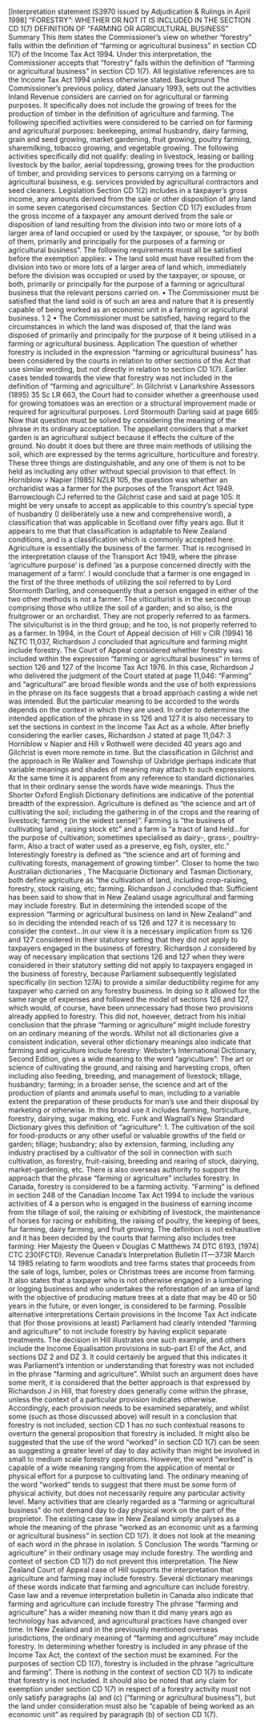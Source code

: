 \[Interpretation statement IS3970 issued by Adjudication & Rulings in April 1998\] “FORESTRY”: WHETHER OR NOT IT IS INCLUDED IN THE SECTION CD 1(7) DEFINITION OF “FARMING OR AGRICULTURAL BUSINESS” Summary This item states the Commissioner’s view on whether “forestry” falls within the definition of “farming or agricultural business” in section CD 1(7) of the Income Tax Act 1994. Under this interpretation, the Commissioner accepts that “forestry” falls within the definition of “farming or agricultural business” in section CD 1(7). All legislative references are to the Income Tax Act 1994 unless otherwise stated. Background The Commissioner’s previous policy, dated January 1993, sets out the activities Inland Revenue considers are carried on for agricultural or farming purposes. It specifically does not include the growing of trees for the production of timber in the definition of agriculture and farming. The following specified activities were considered to be carried on for farming and agricultural purposes: beekeeping, animal husbandry, dairy farming, grain and seed growing, market gardening, fruit growing, poultry farming, sharemilking, tobacco growing, and vegetable growing. The following activities specifically did not qualify: dealing in livestock, leasing or bailing livestock by the bailor, aerial topdressing, growing trees for the production of timber, and providing services to persons carrying on a farming or agricultural business, e.g. services provided by agricultural contractors and seed cleaners. Legislation Section CD 1(2) includes in a taxpayer’s gross income, any amounts derived from the sale or other disposition of any land in some seven categorised circumstances. Section CD 1(7) excludes from the gross income of a taxpayer any amount derived from the sale or disposition of land resulting from the division into two or more lots of a larger area of land occupied or used by the taxpayer, or spouse, “or by both of them, primarily and principally for the purposes of a farming or agricultural business”. The following requirements must all be satisfied before the exemption applies: • The land sold must have resulted from the division into two or more lots of a larger area of land which, immediately before the division was occupied or used by the taxpayer, or spouse, or both, primarily or principally for the purpose of a farming or agricultural business that the relevant persons carried on. • The Commissioner must be satisfied that the land sold is of such an area and nature that it is presently capable of being worked as an economic unit in a farming or agricultural business. 1 2 • The Commissioner must be satisfied, having regard to the circumstances in which the land was disposed of, that the land was disposed of primarily and principally for the purpose of it being utilised in a farming or agricultural business. Application The question of whether forestry is included in the expression “farming or agricultural business” has been considered by the courts in relation to other sections of the Act that use similar wording, but not directly in relation to section CD 1(7). Earlier cases tended towards the view that forestry was not included in the definition of “farming and agriculture”. In Gilchrist v Lanarkshire Assessors (1895) 35 Sc LR 663, the Court had to consider whether a greenhouse used for growing tomatoes was an erection or a structural improvement made or required for agricultural purposes. Lord Stormouth Darling said at page 665: Now that question must be solved by considering the meaning of the phrase in its ordinary acceptation. The appellant considers that a market garden is an agricultural subject because it effects the culture of the ground. No doubt it does but there are three main methods of utilising the soil, which are expressed by the terms agriculture, horticulture and forestry. These three things are distinguishable, and any one of them is not to be held as including any other without special provision to that effect. In Horniblow v Napier \[1985\] NZLR 105, the question was whether an orcharidist was a farmer for the purposes of the Transport Act 1949. Barrowclough CJ referred to the Gilchrist case and said at page 105: It might be very unsafe to accept as applicable to this country’s special type of husbandry (I deliberately use a new and comprehensive word), a classification that was applicable in Scotland over fifty years ago. But it appears to me that that classification is adaptable to New Zealand conditions, and is a classification which is commonly accepted here. Agriculture is essentially the business of the farmer. That is recognised in the interpretation clause of the Transport Act 1949, where the phrase ‘agriculture purpose’ is defined ‘as a purpose concerned directly with the management of a farm’. I would conclude that a farmer is one engaged in the first of the three methods of utilizing the soil referred to by Lord Stormonth Darling, and consequently that a person engaged in either of the two other methods is not a farmer. The viticulturist is in the second group comprising those who utilize the soil of a garden; and so also, is the fruitgrower or an orchardist. They are not properly referred to as farmers. The silviculturist is in the third group; and he too, is not properly referred to as a farmer. In 1994, in the Court of Appeal decision of Hill v CIR (1994) 16 NZTC 11,037, Richardson J concluded that agriculture and farming might include forestry. The Court of Appeal considered whether forestry was included within the expression “farming or agricultural business” in terms of section 126 and 127 of the Income Tax Act 1976. In this case, Richardson J who delivered the judgment of the Court stated at page 11,046: “Farming” and “agricultural” are broad flexible words and the use of both expressions in the phrase on its face suggests that a broad approach casting a wide net was intended. But the particular meaning to be accorded to the words depends on the context in which they are used. In order to determine the intended application of the phrase in ss 126 and 127 it is also necessary to set the sections in context in the Income Tax Act as a whole. After briefly considering the earlier cases, Richardson J stated at page 11,047: 3 Horniblow v Napier and Hill v Rothwell were decided 40 years ago and Gilchrist is even more remote in time. But the classification in Gilchrist and the approach in Re Walker and Township of Uxbridge perhaps indicate that variable meanings and shades of meaning may attach to such expressions. At the same time it is apparent from any reference to standard dictionaries that in their ordinary sense the words have wide meanings. Thus the Shorter Oxford English Dictionary definitions are indicative of the potential breadth of the expression. Agriculture is defined as “the science and art of cultivating the soil; including the gathering in of the crops and the rearing of livestock; farming (in the widest sense)”. Farming is “the business of cultivating land , raising stock etc” and a farm is “a tract of land held...for the purpose of cultivation; sometimes specialised as dairy-, grass-, poultry-farm. Also a tract of water used as a preserve, eg fish, oyster, etc.” Interestingly forestry is defined as “the science and art of forming and cultivating forests, management of growing timber”. Closer to home the two Australian dictionaries , The Macquarie Dictionary and Tasman Dictionary, both define agriculture as “the cultivation of land, including crop-raising, forestry, stock raising, etc; farming. Richardson J concluded that: Sufficient has been said to show that in New Zealand usage agricultural and farming may include forestry. But in determining the intended scope of the expression “farming or agricultural business on land in New Zealand” and so in deciding the intended reach of ss 126 and 127 it is necessary to consider the context...In our view it is a necessary implication from ss 126 and 127 considered in their statutory setting that they did not apply to taxpayers engaged in the business of forestry. Richardson J considered by way of necessary implication that sections 126 and 127 when they were considered in their statutory setting did not apply to taxpayers engaged in the business of forestry, because Parliament subsequently legislated specifically (in section 127A) to provide a similar deductibility regime for any taxpayer who carried on any forestry business. In doing so it allowed for the same range of expenses and followed the model of sections 126 and 127, which would, of course, have been unnecessary had those two provisions already applied to forestry. This did not, however, detract from his initial conclusion that the phrase “farming or agriculture” might include forestry on an ordinary meaning of the words. Whilst not all dictionaries give a consistent indication, several other dictionary meanings also indicate that farming and agriculture include forestry: Webster’s International Dictionary, Second Edition, gives a wide meaning to the word “agriculture”: The art or science of cultivating the ground, and raising and harvesting crops, often including also feeding, breeding, and management of livestock; tillage, husbandry; farming; in a broader sense, the science and art of the production of plants and animals useful to man, including to a variable extent the preparation of these products for man’s use and their disposal by marketing or otherwise. In this broad use it includes farming, horticulture, forestry, dairying, sugar making, etc. Funk and Wagnall’s New Standard Dictionary gives this definition of “agriculture”: 1. The cultivation of the soil for food-products or any other useful or valuable growths of the field or garden; tillage; husbandry; also by extension, farming, including any industry practised by a cultivator of the soil in connection with such cultivation, as forestry, fruit-raising, breeding and rearing of stock, dairying, market-gardening, etc. There is also overseas authority to support the approach that the phrase “farming or agriculture” includes forestry. In Canada, forestry is considered to be a farming activity. “Farming” is defined in section 248 of the Canadian Income Tax Act 1994 to include the various activities of 4 a person who is engaged in the business of earning income from the tillage of soil, the raising or exhibiting of livestock, the maintenance of horses for racing or exhibiting, the raising of poultry, the keeping of bees, fur farming, dairy farming, and fruit growing. The definition is not exhaustive and it has been decided by the courts that farming also includes tree farming: Her Majesty the Queen v Douglas C Matthews 74 DTC 6193, \[1974\] CTC 230(FCTD). Revenue Canada’s Interpretation Bulletin IT—373R March 14 1985 relating to farm woodlots and tree farms states that proceeds from the sale of logs, lumber, poles or Christmas trees are income from farming. It also states that a taxpayer who is not otherwise engaged in a lumbering or logging business and who undertakes the reforestation of an area of land with the objective of producing mature trees at a date that may be 40 or 50 years in the future, or even longer, is considered to be farming. Possible alternative interpretations Certain provisions in the Income Tax Act indicate that (for those provisions at least) Parliament had clearly intended “farming and agriculture” to not include forestry by having explicit separate treatments. The decision in Hill illustrates one such example, and others include the Income Equalisation provisions in sub-part EI of the Act, and sections DZ 2 and DZ 3. It could certainly be argued that this indicates it was Parliament’s intention or understanding that forestry was not included in the phrase “farming and agriculture”. Whilst such an argument does have some merit, it is considered that the better approach is that expressed by Richardson J in Hill, that forestry does generally come within the phrase, unless the context of a particular provision indicates otherwise. Accordingly, each provision needs to be examined separately, and whilst some (such as those discussed above) will result in a conclusion that forestry is not included, section CD 1 has no such contextual reasons to overturn the general proposition that forestry is included. It might also be suggested that the use of the word “worked” in section CD 1(7) can be seen as suggesting a greater level of day to day activity than might be involved in small to medium scale forestry operations. However, the word “worked” is capable of a wide meaning ranging from the application of mental or physical effort for a purpose to cultivating land. The ordinary meaning of the word “worked” tends to suggest that there must be some form of physical activity, but does not necessarily require any particular activity level. Many activities that are clearly regarded as a “farming or agricultural business” do not demand day to day physical work on the part of the proprietor. The existing case law in New Zealand simply analyses as a whole the meaning of the phrase “worked as an economic unit as a farming or agricultural business” in section CD 1(7). It does not look at the meaning of each word in the phrase in isolation. 5 Conclusion The words “farming or agriculture” in their ordinary usage may include forestry. The wording and context of section CD 1(7) do not prevent this interpretation. The New Zealand Court of Appeal case of Hill supports the interpretation that agriculture and farming may include forestry. Several dictionary meanings of these words indicate that farming and agriculture can include forestry. Case law and a revenue interpretation bulletin in Canada also indicate that farming and agriculture can include forestry The phrase “farming and agriculture” has a wider meaning now than it did many years ago as technology has advanced, and agricultural practices have changed over time. In New Zealand and in the previously mentioned overseas jurisdictions, the ordinary meaning of “farming and agriculture” may include forestry. In determining whether forestry is included in any phrase of the Income Tax Act, the context of the section must be examined. For the purposes of section CD 1(7), forestry is included in the phrase “agriculture and farming”. There is nothing in the context of section CD 1(7) to indicate that forestry is not included. It should also be noted that any claim for exemption under section CD 1(7) in respect of a forestry activity must not only satisfy paragraphs (a) and (c) (“farming or agricultural business”), but the land under consideration must also be “capable of being worked as an economic unit” as required by paragraph (b) of section CD 1(7).